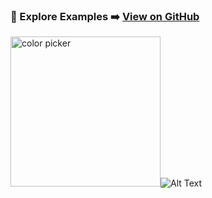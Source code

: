 ### 🚀 Explore Examples ➡️ [View on GitHub](https://github.com/2qp/o/tree/master/examples)

<img width="240" height="240" alt="color picker" src="https://media1.tenor.com/m/taAwoRxkjBIAAAAC/chinese-beaver.gif" />![Alt Text](https://media1.tenor.com/m/q22seGbVlhoAAAAC/cat-sit.gif)